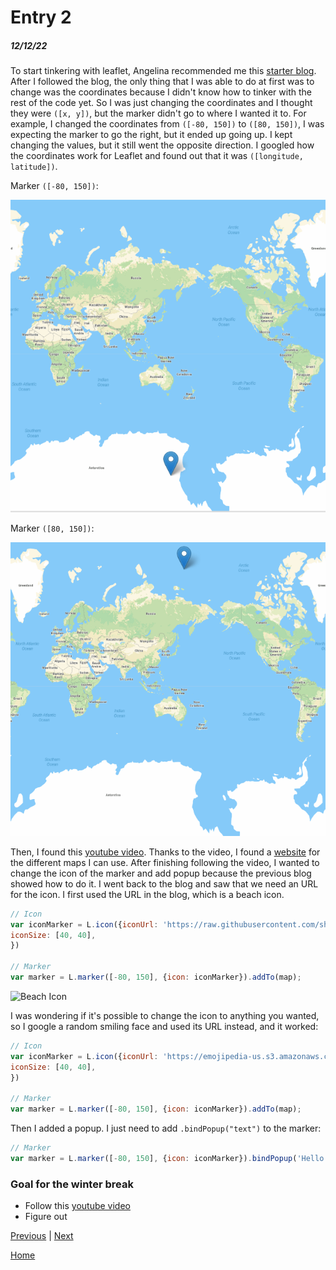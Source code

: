 # Entry 2
##### 12/12/22

To start tinkering with leaflet, Angelina recommended me this [starter blog](https://www.sitepoint.com/leaflet-create-map-beginner-guide/). After I followed the blog, the only thing that I was able to do at first was to change was the coordinates because I didn't know how to tinker with the rest of the code yet. So I was just changing the coordinates and I thought they were `([x, y])`, but the marker didn't go to where I wanted it to. For example, I changed the coordinates from `([-80, 150])` to `([80, 150])`, I was expecting the marker to go the right, but it ended up going up. I kept changing the values, but it still went the opposite direction. I googled how the coordinates work for Leaflet and found out that it was `([longitude, latitude])`.

Marker `([-80, 150])`:

![Marker `([-80, 150])`](img/leaflet1.png)

Marker `([80, 150])`:

![Marker `([80, 150])`](img/leaflet2.png)


Then, I found this [youtube video](https://www.youtube.com/watch?v=wVnimcQsuwk). Thanks to the video, I found a [website](https://cloud.maptiler.com/maps/) for the different maps I can use. After finishing following the video, I wanted to change the icon of the marker and add popup because the previous blog showed how to do it. I went back to the blog and saw that we need an URL for the icon. I first used the URL in the blog, which is a beach icon.

```js
// Icon
var iconMarker = L.icon({iconUrl: 'https://raw.githubusercontent.com/shacheeswadia/leaflet-map/main/beach-icon-chair.svg',
iconSize: [40, 40],
})

// Marker
var marker = L.marker([-80, 150], {icon: iconMarker}).addTo(map);
```

![Beach Icon]()


I was wondering if it's possible to change the icon to anything you wanted, so I google a random smiling face and used its URL instead, and it worked:

```js
// Icon
var iconMarker = L.icon({iconUrl: 'https://emojipedia-us.s3.amazonaws.com/source/microsoft-teams/337/smiling-face-with-smiling-eyes_1f60a.png',
iconSize: [40, 40],
})

// Marker
var marker = L.marker([-80, 150], {icon: iconMarker}).addTo(map);
```
 Then I added a popup. I just need to add `.bindPopup("text")` to the marker:

```js
// Marker
var marker = L.marker([-80, 150], {icon: iconMarker}).bindPopup('Hello!!').addTo(map);
```

### Goal for the winter break

* Follow this [youtube video]()
* Figure out


[Previous](entry01.md) | [Next](entry03.md)

[Home](../README.md)


